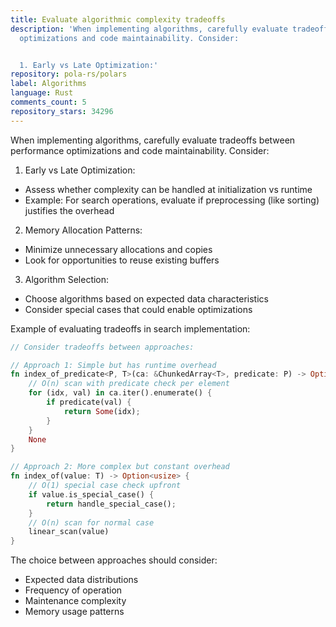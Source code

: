 ```yaml
---
title: Evaluate algorithmic complexity tradeoffs
description: 'When implementing algorithms, carefully evaluate tradeoffs between performance
  optimizations and code maintainability. Consider:


  1. Early vs Late Optimization:'
repository: pola-rs/polars
label: Algorithms
language: Rust
comments_count: 5
repository_stars: 34296
---
```


When implementing algorithms, carefully evaluate tradeoffs between performance optimizations and code maintainability. Consider:

1. Early vs Late Optimization:
- Assess whether complexity can be handled at initialization vs runtime
- Example: For search operations, evaluate if preprocessing (like sorting) justifies the overhead

2. Memory Allocation Patterns:
- Minimize unnecessary allocations and copies
- Look for opportunities to reuse existing buffers

3. Algorithm Selection:
- Choose algorithms based on expected data characteristics
- Consider special cases that could enable optimizations

Example of evaluating tradeoffs in search implementation:
```rust
// Consider tradeoffs between approaches:

// Approach 1: Simple but has runtime overhead
fn index_of_predicate<P, T>(ca: &ChunkedArray<T>, predicate: P) -> Option<usize> {
    // O(n) scan with predicate check per element
    for (idx, val) in ca.iter().enumerate() {
        if predicate(val) {
            return Some(idx);
        }
    }
    None
}

// Approach 2: More complex but constant overhead
fn index_of(value: T) -> Option<usize> {
    // O(1) special case check upfront
    if value.is_special_case() {
        return handle_special_case();
    }
    // O(n) scan for normal case
    linear_scan(value)
}
```

The choice between approaches should consider:
- Expected data distributions
- Frequency of operation
- Maintenance complexity
- Memory usage patterns
